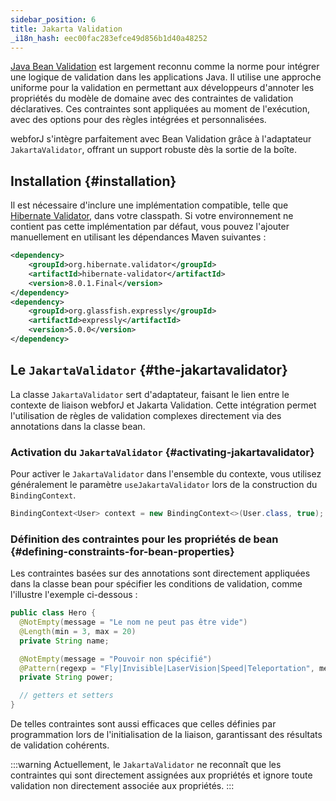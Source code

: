 ```yaml
---
sidebar_position: 6
title: Jakarta Validation
_i18n_hash: eec00fac283efce49d856b1d40a48252
---
```

[Java Bean Validation](https://beanvalidation.org/) est largement reconnu comme la norme pour intégrer une logique de validation dans les applications Java. Il utilise une approche uniforme pour la validation en permettant aux développeurs d'annoter les propriétés du modèle de domaine avec des contraintes de validation déclaratives. Ces contraintes sont appliquées au moment de l'exécution, avec des options pour des règles intégrées et personnalisées.

webforJ s'intègre parfaitement avec Bean Validation grâce à l'adaptateur `JakartaValidator`, offrant un support robuste dès la sortie de la boîte.

## Installation {#installation}

Il est nécessaire d'inclure une implémentation compatible, telle que [Hibernate Validator](https://hibernate.org/validator/), dans votre classpath. Si votre environnement ne contient pas cette implémentation par défaut, vous pouvez l'ajouter manuellement en utilisant les dépendances Maven suivantes :

```xml
<dependency>
    <groupId>org.hibernate.validator</groupId>
    <artifactId>hibernate-validator</artifactId>
    <version>8.0.1.Final</version>
</dependency>
<dependency>
    <groupId>org.glassfish.expressly</groupId>
    <artifactId>expressly</artifactId>
    <version>5.0.0</version>
</dependency>
```

## Le `JakartaValidator` {#the-jakartavalidator}

La classe `JakartaValidator` sert d'adaptateur, faisant le lien entre le contexte de liaison webforJ et Jakarta Validation. Cette intégration permet l'utilisation de règles de validation complexes directement via des annotations dans la classe bean.

### Activation du `JakartaValidator` {#activating-jakartavalidator}

Pour activer le `JakartaValidator` dans l'ensemble du contexte, vous utilisez généralement le paramètre `useJakartaValidator` lors de la construction du `BindingContext`.

```java
BindingContext<User> context = new BindingContext<>(User.class, true);
```

### Définition des contraintes pour les propriétés de bean {#defining-constraints-for-bean-properties}

Les contraintes basées sur des annotations sont directement appliquées dans la classe bean pour spécifier les conditions de validation, comme l'illustre l'exemple ci-dessous :

```java
public class Hero {
  @NotEmpty(message = "Le nom ne peut pas être vide")
  @Length(min = 3, max = 20)
  private String name;

  @NotEmpty(message = "Pouvoir non spécifié")
  @Pattern(regexp = "Fly|Invisible|LaserVision|Speed|Teleportation", message = "Pouvoir invalide")
  private String power;

  // getters et setters
}
```

De telles contraintes sont aussi efficaces que celles définies par programmation lors de l'initialisation de la liaison, garantissant des résultats de validation cohérents.

:::warning
Actuellement, le `JakartaValidator` ne reconnaît que les contraintes qui sont directement assignées aux propriétés et ignore toute validation non directement associée aux propriétés.
:::
